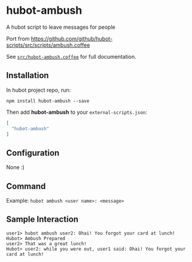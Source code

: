 # hubot-ambush
A hubot script to leave messages for people

Port from https://github.com/github/hubot-scripts/src/scripts/ambush.coffee

See [`src/hubot-ambush.coffee`](src/hubot-ambush.coffee) for full documentation.

## Installation

In hubot project repo, run:

`npm install hubot-ambush --save`

Then add **hubot-ambush** to your `external-scripts.json`:

```json
[
  "hubot-ambush"
]
```

## Configuration

None :)

## Command
Example: `hubot ambush <user name>: <message>`

## Sample Interaction

```
user1> hubot ambush user2: Ohai! You forgot your card at lunch!
Hubot> Ambush Prepared
user2> That was a great lunch!
Hubot> user2: while you were out, user1 said: Ohai! You forgot your card at lunch!
```
